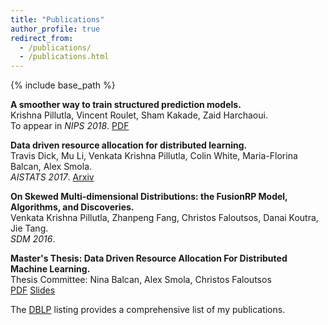 ```yaml
---
title: "Publications"
author_profile: true
redirect_from: 
  - /publications/
  - /publications.html
---
```


{% include base_path %}



<!-- Leave two spaces at the end -->

**A smoother way to train structured prediction models.**  
Krishna Pillutla, Vincent Roulet, Sham Kakade, Zaid Harchaoui.  
To appear in *NIPS 2018*.
[PDF](/papers/2018_nips_smoother.pdf)

**Data driven resource allocation for distributed learning.**  
Travis Dick, Mu Li, Venkata Krishna Pillutla, Colin White, Maria-Florina Balcan, Alex Smola.  
*AISTATS 2017*.
[Arxiv](http://arxiv.org/abs/1512.04848)  


**On Skewed Multi-dimensional Distributions: the FusionRP Model, Algorithms, and Discoveries.**  
Venkata Krishna Pillutla, Zhanpeng Fang, Christos Faloutsos, Danai Koutra, Jie Tang.  
*SDM 2016*.


**Master's Thesis: Data Driven Resource Allocation For Distributed Machine Learning.**                 
Thesis Committee: Nina Balcan, Alex Smola, Christos Faloutsos  
     [PDF](/papers/mthesis.pdf) [Slides](/papers/mthesis_presentation.pdf)


The [DBLP](http://dblp.uni-trier.de/pers/hd/p/Pillutla:Venkata_Krishna) listing provides a comprehensive list of my publications.
